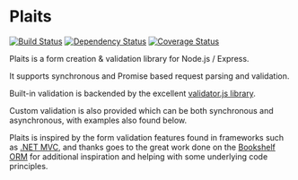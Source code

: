 Plaits
=========

[![Build Status](https://travis-ci.org/Persata/plaits.svg)](https://travis-ci.org/Persata/plaits)
[![Dependency Status](https://gemnasium.com/Persata/plaits.svg)](https://gemnasium.com/Persata/plaits)
[![Coverage Status](https://img.shields.io/coveralls/Persata/plaits.svg)](https://coveralls.io/r/Persata/plaits?branch=master)

Plaits is a form creation & validation library for Node.js / Express.

It supports synchronous and Promise based request parsing and validation.

Built-in validation is backended by the excellent [validator.js library][validator-js].

Custom validation is also provided which can be both synchronous and asynchronous, with examples also found below.

Plaits is inspired by the form validation features found in frameworks such as [.NET MVC][dot-net-mvc],
and thanks goes to the great work done on the [Bookshelf ORM][bookshelf-orm] for additional inspiration and helping with some underlying code principles.

[validator-js]: https://github.com/chriso/validator.js
[dot-net-mvc]: http://www.asp.net/mvc/mvc4
[bookshelf-orm]: https://github.com/tgriesser/bookshelf
